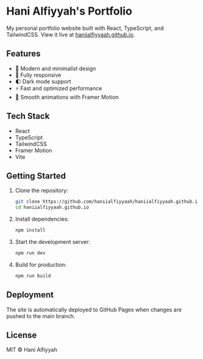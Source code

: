 # Hani Alfiyyah's Portfolio

My personal portfolio website built with React, TypeScript, and TailwindCSS. View it live at [haniialfiyyaah.github.io](https://haniialfiyyaah.github.io).

## Features

- 🎨 Modern and minimalist design
- 📱 Fully responsive
- 🌓 Dark mode support
- ⚡ Fast and optimized performance
- 🔄 Smooth animations with Framer Motion

## Tech Stack

- React
- TypeScript
- TailwindCSS
- Framer Motion
- Vite

## Getting Started

1. Clone the repository:
   ```bash
   git clone https://github.com/haniialfiyyaah/haniialfiyyaah.github.io.git
   cd haniialfiyyaah.github.io
   ```

2. Install dependencies:
   ```bash
   npm install
   ```

3. Start the development server:
   ```bash
   npm run dev
   ```

4. Build for production:
   ```bash
   npm run build
   ```

## Deployment

The site is automatically deployed to GitHub Pages when changes are pushed to the main branch.

## License

MIT © Hani Alfiyyah

